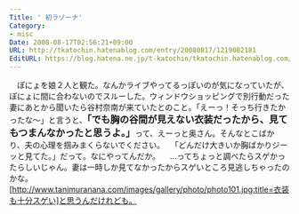```yaml
---
Title: ' 初ラゾーナ'
Category:
- misc
Date: 2008-08-17T02:56:21+09:00
URL: http://tkatochin.hatenablog.com/entry/20080817/1219082181
EditURL: https://blog.hatena.ne.jp/t-katochin/tkatochin.hatenablog.com/atom/entry/6653586347154754579
---
```


　ぽにょを娘２人と観た。なんかライブやってるっぽいのが気になっていたが、ぽにょに間に合わないのでスルーした。ウィンドウショッピングで別行動だった妻にあとから聞いたら谷村奈南が来ていたとのこと。「えーっ！そっち行きたかったな〜」と言うと、<big><b>「でも胸の谷間が見えない衣装だったから、見てもつまんなかったと思うよ。」</b></big>って、えーっと奥さん。そんなとこばかり、夫の心理を掴みまくらないでください。
　「どんだけ大きいか胸ばかりジーッと見てた。」だって。なにやってんだか。
　…ってちょっと調べたらスゲかったらしいじゃん。妻は一時しか見てなかったからスゲいところ見逃しちゃったのかな。[http://www.tanimuranana.com/images/gallery/photo/photo101.jpg:title=衣装も十分スゲい]と思うんだけれども。
